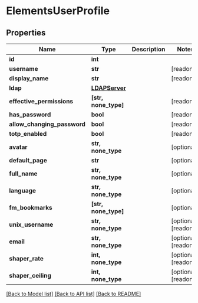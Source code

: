 # ElementsUserProfile


## Properties

Name | Type | Description | Notes
------------ | ------------- | ------------- | -------------
**id** | **int** |  | 
**username** | **str** |  | [readonly] 
**display_name** | **str** |  | [readonly] 
**ldap** | [**LDAPServer**](LDAPServer.md) |  | 
**effective_permissions** | **[str, none_type]** |  | [readonly] 
**has_password** | **bool** |  | [readonly] 
**allow_changing_password** | **bool** |  | [readonly] 
**totp_enabled** | **bool** |  | [readonly] 
**avatar** | **str, none_type** |  | [optional] 
**default_page** | **str** |  | [optional] 
**full_name** | **str, none_type** |  | [optional] 
**language** | **str, none_type** |  | [optional] 
**fm_bookmarks** | **[str, none_type]** |  | [optional] 
**unix_username** | **str, none_type** |  | [optional] [readonly] 
**email** | **str, none_type** |  | [optional] [readonly] 
**shaper_rate** | **int, none_type** |  | [optional] [readonly] 
**shaper_ceiling** | **int, none_type** |  | [optional] [readonly] 

[[Back to Model list]](../#documentation-for-models) [[Back to API list]](../#documentation-for-api-endpoints) [[Back to README]](../)


